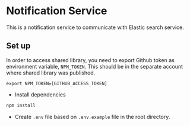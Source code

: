 # Notification Service

This is a notification service to communicate with Elastic search service.

## Set up

In order to access shared library, you need to export Github token as environment variable, `NPM_TOKEN`. This should be in the separate account where shared library was published.
```
export NPM_TOKEN=[GITHUB_ACCESS_TOKEN]
```

- Install dependencies

```bash
npm install
```

- Create `.env` file based on `.env.example` file in the root directory.

